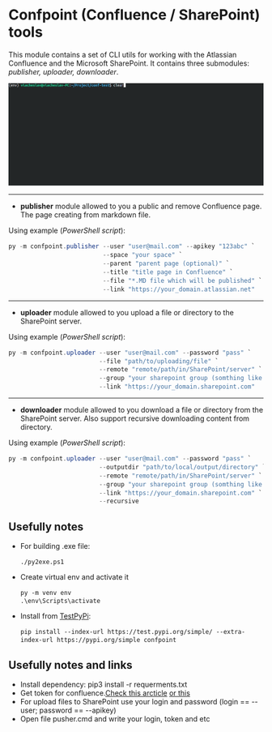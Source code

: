 # Confpoint (Confluence / SharePoint) tools

This module contains a set of CLI utils for working with the Atlassian Confluence and the Microsoft SharePoint.
It contains three submodules: *publisher, uploader, downloader*.

![console](https://github.com/Mcublog/confpoint/raw/master/doc/2022-03-13_18-44.gif)

----------------------------------------------------------------

* **publisher** module allowed to you a public and remove Confluence page. The page creating from markdown file.

Using example (*PowerShell script*):

```PowerShell
py -m confpoint.publisher --user "user@mail.com" --apikey "123abc" `
                          --space "your space" `
                          --parent "parent page (optional)" `
                          --title "title page in Confluence" `
                          --file "*.MD file which will be published" `
                          --link "https://your_domain.atlassian.net"
```

----------------------------------------------------------------

* **uploader** module allowed to you upload a file or directory to the SharePoint server.

Using example (*PowerShell script*):

```PowerShell
py -m confpoint.uploader --user "user@mail.com" --password "pass" `
                         --file "path/to/uploading/file" `
                         --remote "remote/path/in/SharePoint/server" `
                         --group "your sharepoint group (somthing like /sites/Team)" `
                         --link "https://your_domain.sharepoint.com"
```

----------------------------------------------------------------

* **downloader** module allowed to you download a file or directory from the SharePoint server. Also support recursive downloading content from directory.

Using example (*PowerShell script*):

```PowerShell
py -m confpoint.uploader --user "user@mail.com" --password "pass" `
                         --outputdir "path/to/local/output/directory" `
                         --remote "remote/path/in/SharePoint/server" `
                         --group "your sharepoint group (somthing like /sites/Team)" `
                         --link "https://your_domain.sharepoint.com" `
                         --recursive
```

## Usefully notes

* For building .exe file:

  ```terminal
  ./py2exe.ps1
  ```

* Create virtual env and activate it

  ```terminal
  py -m venv env
  .\env\Scripts\activate
  ```

* Install from [TestPyPi](https://test.pypi.org/):

  ```terminal
  pip install --index-url https://test.pypi.org/simple/ --extra-index-url https://pypi.org/simple confpoint
  ```

## Usefully notes and links

* Install dependency: pip3 install -r requerments.txt
* Get token for confluence.[Check this arcticle](https://docs.searchunify.com/Content/Content-Sources/Atlassian-Jira-Confluence-Authentication-Create-API-Token.htm) [or this](https://confluence.atlassian.com/enterprise/using-personal-access-tokens-1026032365.html)
* For upload files to SharePoint use your login and password (login == --user; password == --apikey)
* Open file pusher.cmd and write your login, token and etc

